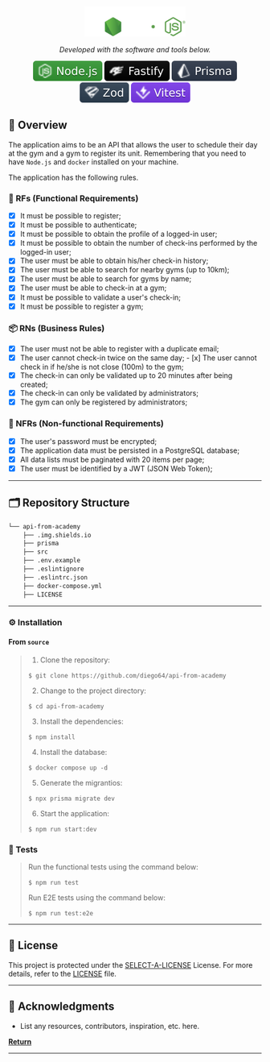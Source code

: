 <p align="center">
  <img src="img.shields.io/badge/node_logo.svg" width="200" alt="Node Logo" /></a>
</p>

<p align="center">
		<em>Developed with the software and tools below.</em>
</p>
<p align="center">
    <img src="img.shields.io/badge/nodejs.svg?style=flat&logo=nodejs&logoColor=white" alt="Node">
		<img src="img.shields.io/badge/fastify.svg?style=flat&logo=fastify&logoColor=white" alt="Fastify">
	  <img src="img.shields.io/badge/prisma.svg?style=flat&logo=prisma&logoColor=white" alt="Prisma">
    <img src="img.shields.io/badge/zod.svg?style=flat&logo=zod&logoColor=white" alt="Zod">
    <img src="img.shields.io/badge/vitest.svg?style=flat&logo=vitest&logoColor=white" alt="Vitest">
</p>

## 📍 Overview

The application aims to be an API that allows the user to schedule their day at the gym and a gym to register its unit. Remembering that you need to have `Node.js` and `docker` installed on your machine.

The application has the following rules.

### 🔌 RFs (Functional Requirements)

- [x] It must be possible to register;
- [x] It must be possible to authenticate;
- [x] It must be possible to obtain the profile of a logged-in user;
- [x] It must be possible to obtain the number of check-ins performed by the logged-in user;
- [x] The user must be able to obtain his/her check-in history;
- [x] The user must be able to search for nearby gyms (up to 10km);
- [x] The user must be able to search for gyms by name;
- [x] The user must be able to check-in at a gym;
- [x] It must be possible to validate a user's check-in;
- [x] It must be possible to register a gym;

### 📦 RNs (Business Rules) 

- [x] The user must not be able to register with a duplicate email;
- [x] The user cannot check-in twice on the same day; - [x] The user cannot check in if he/she is not close (100m) to the gym;
- [x] The check-in can only be validated up to 20 minutes after being created;
- [x] The check-in can only be validated by administrators;
- [x] The gym can only be registered by administrators;

### 🧩 NFRs (Non-functional Requirements)

- [x] The user's password must be encrypted;
- [x] The application data must be persisted in a PostgreSQL database;
- [x] All data lists must be paginated with 20 items per page;
- [x] The user must be identified by a JWT (JSON Web Token);

---

## 🗂️ Repository Structure

```sh
└── api-from-academy
    ├── .img.shields.io
    ├── prisma
    ├── src
    ├── .env.example
    ├── .eslintignore
    ├── .eslintrc.json
    ├── docker-compose.yml
    ├── LICENSE
```

---

### ⚙️ Installation

<h4>From <code>source</code></h4>

> 1. Clone the repository:
>
> ```console
> $ git clone https://github.com/diego64/api-from-academy
> ```
>
> 2. Change to the project directory:
> ```console
> $ cd api-from-academy
> ```
>
> 3. Install the dependencies:
> ```console
> $ npm install
> ```
> 4. Install the database:
> ```console
> $ docker compose up -d
> ```
> 5. Generate the migrantios:
> ```console
> $ npx prisma migrate dev
> ```
> 6. Start the application:
> ```console
> $ npm run start:dev
> ```

### 🧪 Tests

> Run the functional tests using the command below:
> ```console
> $ npm run test
> ```
> Run E2E tests using the command below:
> ```console
> $ npm run test:e2e
> ```

---

## 📄 License

This project is protected under the [SELECT-A-LICENSE](https://choosealicense.com/licenses) License. For more details, refer to the [LICENSE](https://choosealicense.com/licenses/) file.

---

## 👏 Acknowledgments

- List any resources, contributors, inspiration, etc. here.

[**Return**](#-overview)

---